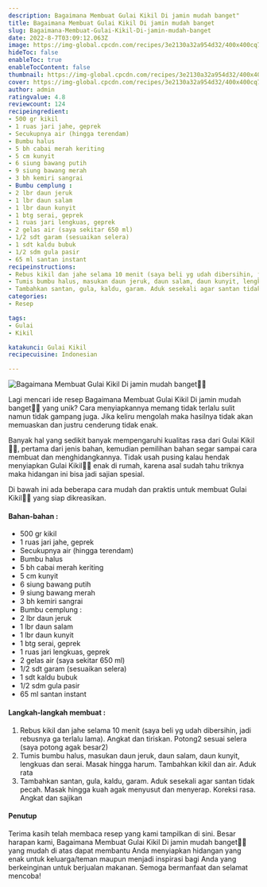 ```yaml
---
description: Bagaimana Membuat Gulai Kikil Di jamin mudah banget"
title: Bagaimana Membuat Gulai Kikil Di jamin mudah banget
slug: Bagaimana-Membuat-Gulai-Kikil-Di-jamin-mudah-banget
date: 2022-8-7T03:09:12.063Z
image: https://img-global.cpcdn.com/recipes/3e2130a32a954d32/400x400cq70/photo.jpg
hideToc: false
enableToc: true
enableTocContent: false
thumbnail: https://img-global.cpcdn.com/recipes/3e2130a32a954d32/400x400cq70/photo.jpg
cover: https://img-global.cpcdn.com/recipes/3e2130a32a954d32/400x400cq70/photo.jpg
author: admin
ratingvalue: 4.8
reviewcount: 124
recipeingredient:
- 500 gr kikil
- 1 ruas jari jahe, geprek
- Secukupnya air (hingga terendam)
- Bumbu halus
- 5 bh cabai merah keriting
- 5 cm kunyit
- 6 siung bawang putih
- 9 siung bawang merah
- 3 bh kemiri sangrai
- Bumbu cemplung :
- 2 lbr daun jeruk
- 1 lbr daun salam
- 1 lbr daun kunyit
- 1 btg serai, geprek
- 1 ruas jari lengkuas, geprek
- 2 gelas air (saya sekitar 650 ml)
- 1/2 sdt garam (sesuaikan selera)
- 1 sdt kaldu bubuk
- 1/2 sdm gula pasir
- 65 ml santan instant
recipeinstructions:
- Rebus kikil dan jahe selama 10 menit (saya beli yg udah dibersihin, jadi rebusnya ga terlalu lama). Angkat dan tiriskan. Potong2 sesuai selera (saya potong agak besar2)
- Tumis bumbu halus, masukan daun jeruk, daun salam, daun kunyit, lengkuas dan serai. Masak hingga harum. Tambahkan kikil dan air. Aduk rata
- Tambahkan santan, gula, kaldu, garam. Aduk sesekali agar santan tidak pecah. Masak hingga kuah agak menyusut dan menyerap. Koreksi rasa. Angkat dan sajikan
categories:
- Resep

tags:
- Gulai
- Kikil

katakunci: Gulai Kikil
recipecuisine: Indonesian

---
```


![Bagaimana Membuat Gulai Kikil Di jamin mudah banget👩‍🍳](https://img-global.cpcdn.com/recipes/3e2130a32a954d32/400x400cq70/photo.jpg)

Lagi mencari ide resep Bagaimana Membuat Gulai Kikil Di jamin mudah banget👩‍🍳 yang unik? Cara menyiapkannya memang tidak terlalu sulit namun tidak gampang juga. Jika keliru mengolah maka hasilnya tidak akan memuaskan dan justru cenderung tidak enak.

Banyak hal yang sedikit banyak mempengaruhi kualitas rasa dari Gulai Kikil👩‍🍳, pertama dari jenis bahan, kemudian pemilihan bahan segar sampai cara membuat dan menghidangkannya. Tidak usah pusing kalau hendak menyiapkan Gulai Kikil👩‍🍳 enak di rumah, karena asal sudah tahu triknya maka hidangan ini bisa jadi sajian spesial.

Di bawah ini ada beberapa cara mudah dan praktis untuk membuat Gulai Kikil👩‍🍳 yang siap dikreasikan.

<!--inarticleads1-->

#### Bahan-bahan :

- 500 gr kikil
- 1 ruas jari jahe, geprek
- Secukupnya air (hingga terendam)
- Bumbu halus
- 5 bh cabai merah keriting
- 5 cm kunyit
- 6 siung bawang putih
- 9 siung bawang merah
- 3 bh kemiri sangrai
- Bumbu cemplung :
- 2 lbr daun jeruk
- 1 lbr daun salam
- 1 lbr daun kunyit
- 1 btg serai, geprek
- 1 ruas jari lengkuas, geprek
- 2 gelas air (saya sekitar 650 ml)
- 1/2 sdt garam (sesuaikan selera)
- 1 sdt kaldu bubuk
- 1/2 sdm gula pasir
- 65 ml santan instant

<!--inarticleads2-->

#### Langkah-langkah membuat :

1. Rebus kikil dan jahe selama 10 menit (saya beli yg udah dibersihin, jadi rebusnya ga terlalu lama). Angkat dan tiriskan. Potong2 sesuai selera (saya potong agak besar2)
1. Tumis bumbu halus, masukan daun jeruk, daun salam, daun kunyit, lengkuas dan serai. Masak hingga harum. Tambahkan kikil dan air. Aduk rata
1. Tambahkan santan, gula, kaldu, garam. Aduk sesekali agar santan tidak pecah. Masak hingga kuah agak menyusut dan menyerap. Koreksi rasa. Angkat dan sajikan

#### Penutup

Terima kasih telah membaca resep yang kami tampilkan di sini. Besar harapan kami, Bagaimana Membuat Gulai Kikil Di jamin mudah banget👩‍🍳 yang mudah di atas dapat membantu Anda menyiapkan hidangan yang enak untuk keluarga/teman maupun menjadi inspirasi bagi Anda yang berkeinginan untuk berjualan makanan. Semoga bermanfaat dan selamat mencoba!